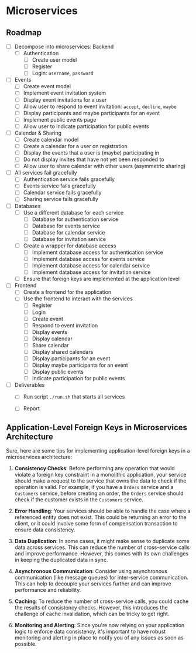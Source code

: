 # Microservices

## Roadmap

- [ ] Decompose into microservices: Backend
  - [ ] Authentication
    - [ ] Create user model
    - [ ] Register
    - [ ] Login: `username`, `password`
- [ ] Events
  - [ ] Create event model
  - [ ] Implement event invitation system
  - [ ] Display event invitations for a user
  - [ ] Allow user to respond to event invitation: `accept`, `decline`, `maybe`
  - [ ] Display participants and maybe participants for an event
  - [ ] Implement public events page
  - [ ] Allow user to indicate participation for public events
- [ ] Calendar & Sharing
  - [ ] Create calendar model
  - [ ] Create a calendar for a user on registration
  - [ ] Display the events that a user is (maybe) participating in
  - [ ] Do not display invites that have not yet been responded to
  - [ ] Allow user to share calendar with other users (asymmetric sharing)
- [ ] All services fail gracefully
  - [ ] Authentication service fails gracefully
  - [ ] Events service fails gracefully
  - [ ] Calendar service fails gracefully
  - [ ] Sharing service fails gracefully
- [ ] Databases
  - [ ] Use a different database for each service
    - [ ] Database for authentication service
    - [ ] Database for events service
    - [ ] Database for calendar service
    - [ ] Database for invitation service
  - [ ] Create a wrapper for database access
    - [ ] Implement database access for authentication service
    - [ ] Implement database access for events service
    - [ ] Implement database access for calendar service
    - [ ] Implement database access for invitation service
  - [ ] Ensure that foreign keys are implemented at the application level
- [ ] Frontend
  - [ ] Create a frontend for the application
  - [ ] Use the frontend to interact with the services
    - [ ] Register
    - [ ] Login
    - [ ] Create event
    - [ ] Respond to event invitation
    - [ ] Display events
    - [ ] Display calendar
    - [ ] Share calendar
    - [ ] Display shared calendars
    - [ ] Display participants for an event
    - [ ] Display maybe participants for an event
    - [ ] Display public events
    - [ ] Indicate participation for public events
- [ ] Deliverables
  - [ ] Run script `./run.sh` that starts all services
  - [ ] Report


## Application-Level Foreign Keys in Microservices Architecture

Sure, here are some tips for implementing application-level foreign keys in a microservices architecture:

1. **Consistency Checks**: Before performing any operation that would violate a foreign key constraint in a monolithic application, your service should make a request to the service that owns the data to check if the operation is valid. For example, if you have a `Orders` service and a `Customers` service, before creating an order, the `Orders` service should check if the customer exists in the `Customers` service.

2. **Error Handling**: Your services should be able to handle the case where a referenced entity does not exist. This could be returning an error to the client, or it could involve some form of compensation transaction to ensure data consistency.

3. **Data Duplication**: In some cases, it might make sense to duplicate some data across services. This can reduce the number of cross-service calls and improve performance. However, this comes with its own challenges in keeping the duplicated data in sync.

4. **Asynchronous Communication**: Consider using asynchronous communication (like message queues) for inter-service communication. This can help to decouple your services further and can improve performance and reliability.

5. **Caching**: To reduce the number of cross-service calls, you could cache the results of consistency checks. However, this introduces the challenge of cache invalidation, which can be tricky to get right.

6. **Monitoring and Alerting**: Since you're now relying on your application logic to enforce data consistency, it's important to have robust monitoring and alerting in place to notify you of any issues as soon as possible.
